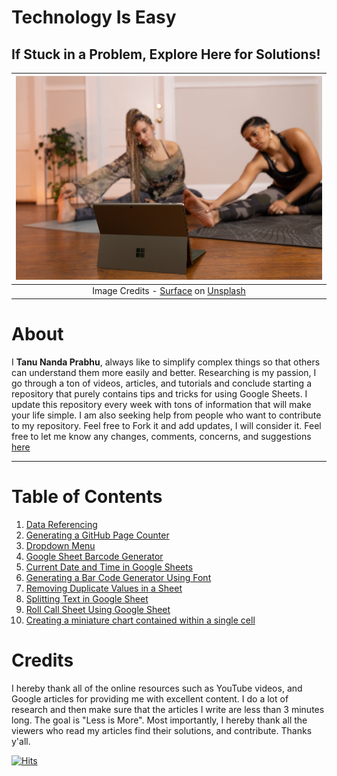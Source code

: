 # Technology Is Easy
## If Stuck in a Problem, Explore Here for Solutions!
| ![space-1.jpg](https://github.com/Tanu-N-Prabhu/TechIsEasy/blob/main/Img/surface-WWv6tTX6iZc-unsplash.jpg) | 
|:--:| 
| Image Credits - [Surface](https://unsplash.com/fr/@surface?utm_source=unsplash&utm_medium=referral&utm_content=creditCopyText) on [Unsplash](https://unsplash.com/photos/WWv6tTX6iZc?utm_source=unsplash&utm_medium=referral&utm_content=creditCopyText)|

# About
I **Tanu Nanda Prabhu**, always like to simplify complex things so that others can understand them more easily and better. Researching is my passion, I go through a ton of videos, articles, and tutorials and conclude starting a repository that purely contains tips and tricks for using Google Sheets. I update this repository every week with tons of information that will make your life simple. I am also seeking help from people who want to contribute to my repository. Feel free to Fork it and add updates, I will consider it. Feel free to let me know any changes, comments, concerns, and suggestions [here](tanunprabhu95@gmail.com)

---
# Table of Contents

1. [Data Referencing](https://github.com/Tanu-N-Prabhu/TechIsEasy/blob/main/Data_Referencing_Google_Sheets.md)
2. [Generating a GitHub Page Counter](https://github.com/Tanu-N-Prabhu/TechIsEasy/blob/main/Page_Counter.md)
3. [Dropdown Menu](https://github.com/Tanu-N-Prabhu/TechIsEasy/blob/main/Dropdown_Menu.md)
4. [Google Sheet Barcode Generator](https://github.com/Tanu-N-Prabhu/TechIsEasy/blob/main/Barcode_in_sheets.md)
5. [Current Date and Time in Google Sheets](https://github.com/Tanu-N-Prabhu/TechIsEasy/blob/main/Current_date_n_time.md)
6. [Generating a Bar Code Generator Using Font](https://github.com/Tanu-N-Prabhu/TechIsEasy/blob/main/barCodegenerator.md)
7. [Removing Duplicate Values in a Sheet](https://github.com/Tanu-N-Prabhu/TechIsEasy/blob/main/removingDuplicates.md)
8. [Splitting Text in Google Sheet](https://github.com/Tanu-N-Prabhu/TechIsEasy/blob/main/split_text.md)
9. [Roll Call Sheet Using Google Sheet](https://github.com/Tanu-N-Prabhu/TechIsEasy/blob/main/Roll_Call_Sheet.md)
10. [Creating a miniature chart contained within a single cell](https://github.com/Tanu-N-Prabhu/TechIsEasy/blob/main/Sparkline.md)







# Credits

I hereby thank all of the online resources such as YouTube videos, and Google articles for providing me with excellent content. I do a lot of research and then make sure that the articles I write are less than 3 minutes long. The goal is "Less is More". Most importantly, I hereby thank all the viewers who read my articles find their solutions, and contribute. Thanks y'all.

[![Hits](https://hits.seeyoufarm.com/api/count/incr/badge.svg?url=https%3A%2F%2Fgithub.com%2FTanu-N-Prabhu%2FTechIsEasy&count_bg=%2379C83D&title_bg=%23555555&icon=&icon_color=%23E7E7E7&title=hits&edge_flat=false)](https://hits.seeyoufarm.com)
